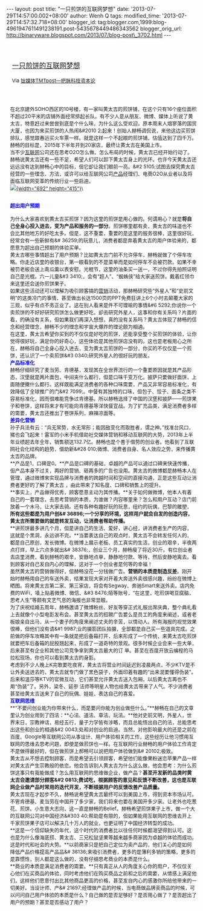 --- layout: post title: "一只煎饼的互联网梦想" date:
'2013-07-29T14:57:00.002+08:00' author: Wenh Q tags: modified\_time:
'2013-07-29T14:57:32.718+08:00' blogger\_id:
tag:blogger.com,1999:blog-4961947611491238191.post-5435678449486343562
blogger\_orig\_url:
http://binaryware.blogspot.com/2013/07/blog-post\_3702.html ---
<div style="margin: 10px; padding: 5px;">

<div style="font-size: 18px;">

[\
一只煎饼的互联网梦想](http://www.tmtpost.com/51668.html)

</div>

<div style="font-size: 13px;">

Via [钛媒体TMTpost—把脉科技资本论](http://www.tmtpost.com/)

</div>

</div>

<div style="font-size: 13px; padding: 15px 0 10px 10px;">

在北京建外SOHO西区的10号楼，有一家叫黄太吉的煎饼铺，在这个只有16个座位面积不超过20平米的店铺外面经常排起长队。有不少人是从朋友、微博、媒体上听说了黄太吉，特意赶过来尝尝到底是个什么味，为什么这么受欢迎。原本周末人烟寥落的国贸大厦，也因为来买煎饼的人热闹&\#2010
2;起来！创始人赫畅调侃说，来他这边买煎饼排队，感觉跟春运买火车票一样。就是这样一个不起眼的煎饼铺，估值达到了四千万。赫畅的目标是，2015年下半年开到20家店，最终让黄太吉在美国上市。\
当不少[互联网](http://www.tmtpost.com/tag/%E4%BA%92%E8%81%94%E7%BD%91 "查看 互联网 中的全部文章")公司还在思考O2O怎么做、怎么布局的时候，黄太吉已经开始行动了。赫畅说黄太吉还有一些不足，希望人们可以卸下黄太吉身上的光环。也许今天黄太吉还远远没有达到赫畅心中的目标，但它却让我们眼前一亮。&\#2
5105;试图去探究黄太吉经营的一些理念、方法，或许可以给互联网公司[产品](http://www.tmtpost.com/tag/%E4%BA%A7%E5%93%81 "查看 产品 中的全部文章")经理们、电商O2O从业者以及将面临互联网变革的传统行业一些启迪。\
[![](http://www.tmtpost.com/wp-content/uploads/2013/07/137482026195.jpg){width="692"
height="415"}](http://www.tmtpost.com/?attachment_id=51656)\

<span style="color: blue; font-size: 13px;">超出用户预期</span>
---------------------------------------------------------------

为什么大家喜欢到黄太吉买煎饼？因为这里的煎饼是用心做的。何谓用心？就是**将自己全身心投入进去，变为产品和服务的一部分**。煎饼哪里都有卖，黄太吉的味道也不会比其他地方的好吃太多。但是，这不重要，重要的是这里的服务很棒，这里很好玩，经常会有一些新鲜有&\#
36259;的玩意儿，消费者都是奔着黄太吉的用户体验来的，都愿意为超出自己预期的体验买单。\
黄太吉哪些事情超出了用户预期？比如黄太吉门前不允许停车，赫畅就做了个停车攻略。你走近店里的收银台，第一眼看到的不是菜单而是如何停车不会被罚款。如果不幸被罚老板会送上南瓜羹以表安慰。光棍节，这里的油条买一送一，不过你得先拍照证明自己是光棍。六一儿童&\#3
3410;，会有“超人”、“蜘蛛侠”给大家送煎饼。戴着红领巾来这里还会送你煎饼果子。\
如果这些活动还可以理解为吸引顾客搞的[营销](http://www.tmtpost.com/tag/%E8%90%A5%E9%94%80 "查看 营销 中的全部文章")活动，那赫畅研究些“外星人”和“史前文明”的这类冷门的事情，甚至做出长达1500页的PPT免费狂讲上6个小时去颠覆大家的三观，似乎有点不务正业了。这在别人看来是件不可理喻的事情&\#6
5292;你说你一个卖煎饼的不好好研究煎饼怎么做更好吃，却去研究外星人，这事和你有关系吗？片面的看，的确没有关系，但如果我们再深入想想，真的没有关系吗？黄太吉体现了赫畅的信念和经营理念，赫畅不少的理念和宇宙大爆炸的理论颇为相通。\
在这里，黄太吉希望你买到的不仅仅是好吃的煎饼，还能享受整个买煎饼的体验，让你觉得很好玩，满足你的好奇心，这些体验是其他煎饼店没有的。这也是老板用心之所在，赫畅将自己全身心投入进去，变为黄太吉煎饼的一部分，你买的不仅仅是一个煎饼，还认识了一个卖煎饼&\#3
0340;研究外星人的很好玩的朋友。\
**<span style="color: blue;">产品标准化</span>**\
赫畅仔细研究了麦当劳、肯德基，发现其在全世界流行的一个重要原因就是其产品形态，汉堡就是两片面包，中间夹什么都行，但是口味千变万化。披萨只要做好面饼，上面随便撒什么都行。这样既能满足消费者的各种口味需要，产品又非常容易标准化，有效降低了全球推广的门&\#2
7099;。中餐有其独特的口味，但包子、饺子、面条之类不容易标准化，因而很难能竞争过肯德基。所以赫畅选择了中国的汉堡和披萨——煎饼果子和卷饼，这样将来才有可能向肯德基等洋快餐宣战。为了扩充品类，满足消费者多样的需要，黄太吉还推出了卷饼系列，麻辣凉面等。\
<span style="color: blue;">**差异化营销**</span>\
孙子兵法有云：“兵无常势，水无常形；能因敌变化而取胜者，谓之神。”找准台风口，猪也会飞起来！雷军的小米手机借助社交媒体营销和移动互联网的大势，2013年上半年业绩超去年全年，销售额达132.7亿。赫畅也是个善于借势的创业者。他看到了互联网社会化结构的趋势，借助新&\#28
010;微博、消费者自身、名人效应之势，来传播黄太吉的品牌。\
**产品是1，口碑是0。**产品是口碑的基础，卓越的产品可以通过口碑来快速传播，但产品本身不过关，再好的营销、砸再多的广告也没用。黄太吉的微博都是赫畅本人在管理，通过微博来实现品牌与消费者的跨越时间和空间的直接沟通，正是这些互动让消费者更好的了解了黄太吉
，由此带来了知名度、口碑和销售上的提升。\
**事实上，产品做得优秀，顾客愿意主动为其传播。**关于如何做微博，他本人有着自己的一套理念，去思考营销的本质，为谁做？内容哪里来？怎么和用户互动？店门前放着一个木马，让大家去骑。还有各种有趣好玩的玩意，纽约的玩偶，巴黎的雕塑，**所有这些都是为用户创&\#
36896;一个分享的环境，这样用户就会自发的创造内容，黄太吉所需要做的就是转发互动，让消费者帮助传播。**\
**讲煎饼最多讲几个月，但是讲自己的生活、爱好，讲心经，讲消费者生产的内容，这就是个黑洞，永远讲不完。**当要表达自己的观点时，黄太吉不会转发任何人的，都是自己原创，发长微博。在微博上展示老板、员工真实的生活，创业的艰辛，半夜两点打烊，早上六点多就出&\#
38376;，创业三个月，赫畅瘦了将近30斤。有位创业者去店里消费，看到赫畅的艰辛，安静地点单，静静地付款、等待，然后安静地离去。看到顾客对自己发自内心的理解，这对于一个创业者是何等的幸福！\
虽然黄太吉的营销做得好，但赫畅没花一分钱做广告。**营销的本质是制造反差**。刚开始时赫畅用自己的车送外卖，结果发现大家对开着大奔送外卖很感兴趣，纷纷在微博上晒图。将来黄太吉第二家、第三家店，将会有Segway、奔驰Smart来送外卖。店内免费的WiFi，墙上贴着微博、微信、&\#3
8476;陌等账号，“在这里，吃煎饼喝豆腐脑，思考人生”等颇有文艺气息的海报也非常显眼。\
为了庆祝结婚五周年，赫畅邀请了微博粉丝、好友等穿正式礼服出席庆典，整个典礼看上去就像个小型电影发布会。甚至黄太吉的招聘广告要么是员工的角度来阐述，或者老板娘亲自出马，从一个妻子的角度来阐述丈夫的辛苦，以情动人。所有海报的视觉效果很棒，但他们没有请&\#1
9987;业的摄影团队拍摄，全部都是自己买一些道具完成。之前做的停车攻略其中有一条就是把后备箱打开，后来形成了一个传统，来黄太吉吃煎饼就要把车后备箱的屁股翘起来，形成了一道奇特的景观。很多时候企业会来一些大单，后来甚至有企业和其他公司竞争拿到黄太吉最大的订
单。甚至在百度开放云编程的马拉松现场，你也可以看到黄太吉的身影。\
考虑到不少人晚上K完歌要吃夜宵，黄太吉将营业时间延迟到凌晨两点，不少KTV是不让外卖送进去的，黄太吉就专门做了黑色袋子，外面印着有趣的“出来混要懂得伪装”。后来和温莎等KTV的官微互动，它们甚至允许黄太吉送入包厢，以后黄太吉再也不用“伪装”了。另外，梁冬、延参
法师等明星人物也给黄太吉带来了人气。不少消费者甚至给黄太吉送来了自己的玩偶、娃娃，表达自己的喜爱。\
<span style="color: blue;">**互联网思维**</span>\
**“不要问创业能为你带来什么，而是要问你能为创业做些什么。”**赫畅在自己的文章里认为创业用到了四法：**心法、道法、章法、玩法。**他对史前文明，外星人，世界末日，宗教神话，易经五行，量子力学皆有涉略，而且总能悟出自己的法，总能思考出这些和创业的相通&\#2
0043;处和对创业的启迪。当然，对他影响最大的还是之前在百度、Google等互联网公司从事设计、用户体验相关的工作，这些经历让他习惯用互联网的思维去思考问题，即使是做煎饼也一样。在互联网行业赫畅的用户体验工作肯定不是做得最好的，但在做煎饼上郝畅可以说把用户体验做到&\#
20102;极致。\
黄太吉从不想去控制顾客，而是希望去引领顾客，希望他们能像果粉迷恋苹果产品一样对黄太吉产生宗教般的依恋。他会告诉别人黄太吉为什么这么做，他会思考：为什么煎饼这事只有我能做成？怎么用互联网的思维做企业，做产品？**甚至开发新的品类时黄太吉会邀请部分顾客&\#2
0813;费试吃，根据顾客的意见和反馈不断改善，这也是互联网企业做产品时常用的迭代开发，不断根据用户的反馈改善产品质量。**\
黄太吉现在才起步不久，赫畅说希望黄太吉最终可以到美国上市，得到资本市场认可。不管肯德基、麦当劳在中国开了多少家，我们将来也要在美国开多少家。让老外也吃葱花、煎饼。小生意大志向，这一直是赫畅的Belief。赫畅希望煎饼果子上市，做一个大的互联网公司对中国经济&\#303
40;帮助是有限的，但如果能用互联网的思维去开上千家煎饼果子店可以解决几十万人的就业，也更证明了中国经济转型的成功。\
**这是一个信仰缺失的年代，这个时代的消费者比以往任何时候都渴望得到认可。这也是为什么像海底捞、黄太吉、三兄松鼠坚果等越来越多商家因为卓越的体验而成功。这是时代和社会的大势。**以前商家只是把自己定位为卖产品的，他们关心的是如何降低产品价格提高产品品&\#
36136;来吸引消费者，更多的是薄利多销的策略，更多的是靠惯性，别人都是这么做的，没有仔细思考商业的本质是什么。\
**商业的本质是满足消费者的需要。**只有真正从人的角度关心你的用户，不仅仅关心他们在买商品的体验，同时考虑他们在购买商品之前和之后的需要，从情感上满足他们，这样他们愿意付出比其他商品更高的价格，甚至发自内心的感激你所给他带来的一切美好。当设计师、产&\#
21697;经理做产品的时候，当电商做品牌卖商品的时候，可以问问自己用户体验的本质是什么？自己做的是否足够好？是否用心做了？是否超出了用户的预期？甚至是否感动了用户？

</div>
